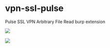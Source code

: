 # vpn-ssl-pulse
Pulse SSL VPN Arbitrary File Read burp extension

<img src=https://raw.githubusercontent.com/antichown/vpn-ssl-pulse/master/vpn2.png>
<br><br>
<img src=https://raw.githubusercontent.com/antichown/vpn-ssl-pulse/master/new2.png>
